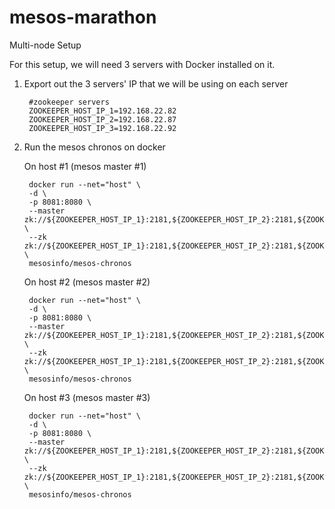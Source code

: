 mesos-marathon
===========================================================
Multi-node Setup

For this setup, we will need 3 servers with Docker installed on it.

1. Export out the 3 servers' IP that we will be using on each server

		#zookeeper servers
        ZOOKEEPER_HOST_IP_1=192.168.22.82
        ZOOKEEPER_HOST_IP_2=192.168.22.87
        ZOOKEEPER_HOST_IP_3=192.168.22.92
		 
2. Run the mesos chronos on docker 

    On host #1 (mesos master #1)

		docker run --net="host" \
		-d \
		-p 8081:8080 \
		--master zk://${ZOOKEEPER_HOST_IP_1}:2181,${ZOOKEEPER_HOST_IP_2}:2181,${ZOOKEEPER_HOST_IP_3}:2181/mesos \
		--zk zk://${ZOOKEEPER_HOST_IP_1}:2181,${ZOOKEEPER_HOST_IP_2}:2181,${ZOOKEEPER_HOST_IP_3}:2181/marathon \
		mesosinfo/mesos-chronos

    On host #2 (mesos master #2)

		docker run --net="host" \
		-d \
		-p 8081:8080 \
		--master zk://${ZOOKEEPER_HOST_IP_1}:2181,${ZOOKEEPER_HOST_IP_2}:2181,${ZOOKEEPER_HOST_IP_3}:2181/mesos \
		--zk zk://${ZOOKEEPER_HOST_IP_1}:2181,${ZOOKEEPER_HOST_IP_2}:2181,${ZOOKEEPER_HOST_IP_3}:2181/marathon \
		mesosinfo/mesos-chronos

    On host #3 (mesos master #3)

		docker run --net="host" \
		-d \
		-p 8081:8080 \
		--master zk://${ZOOKEEPER_HOST_IP_1}:2181,${ZOOKEEPER_HOST_IP_2}:2181,${ZOOKEEPER_HOST_IP_3}:2181/mesos \
		--zk zk://${ZOOKEEPER_HOST_IP_1}:2181,${ZOOKEEPER_HOST_IP_2}:2181,${ZOOKEEPER_HOST_IP_3}:2181/marathon \
		mesosinfo/mesos-chronos
	